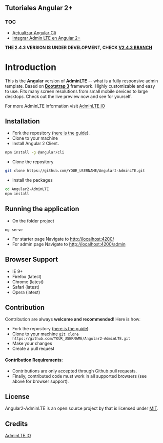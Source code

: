 Tutoriales Angular 2+
---

### TOC
+ [Actualizar Angular Cli](update-angular-cli.md)
+ [Integrar Admin LTE en Angular 2+](use-adminlte-angular-2plus.md)

**THE 2.4.3 VERSION IS UNDER DEVELOPMENT, CHECK [V2.4.3 BRANCH](https://github.com/csotomon/Angular2-AdminLTE/tree/v2.4.3)**


Introduction
============

This is the **Angular** version of **AdminLTE** -- what is a fully responsive admin template. Based on **[Bootstrap 3](https://github.com/twbs/bootstrap)** framework. Highly customizable and easy to use. Fits many screen resolutions from small mobile devices to large desktops. Check out the live preview now and see for yourself.

For more AdminLTE information visit  [AdminLTE.IO](https://adminlte.io/)

Installation
------------

- Fork the repository ([here is the guide](https://help.github.com/articles/fork-a-repo/)).
- Clone to your machine
- Install Angular 2 Client.
```bash
npm install -g @angular/cli
```
- Clone the repository
```bash
git clone https://github.com/YOUR_USERNAME/Angular2-AdminLTE.git
```

- Install the packages
```bash
cd Angular2-AdminLTE
npm install
```

Running the application
------------
- On the folder project
```
ng serve
```
- For starter page Navigate to [http://localhost:4200/](http://localhost:4200/)
- For admin page Navigate to [http://localhost:4200/admin](http://localhost:4200/admin)

Browser Support
---------------
- IE 9+
- Firefox (latest)
- Chrome (latest)
- Safari (latest)
- Opera (latest)

Contribution
------------
Contribution are always **welcome and recommended**! Here is how:

- Fork the repository ([here is the guide](https://help.github.com/articles/fork-a-repo/)).
- Clone to your machine ```git clone https://github.com/YOUR_USERNAME/Angular2-AdminLTE.git```
- Make your changes
- Create a pull request

#### Contribution Requirements:
- Contributions are only accepted through Github pull requests.
- Finally, contributed code must work in all supported browsers (see above for browser support).

License
-------
Angular2-AdminLTE is an open source project by that is licensed under [MIT](http://opensource.org/licenses/MIT).

 Credits
-------------
[AdminLTE.IO](https://adminlte.io/)

